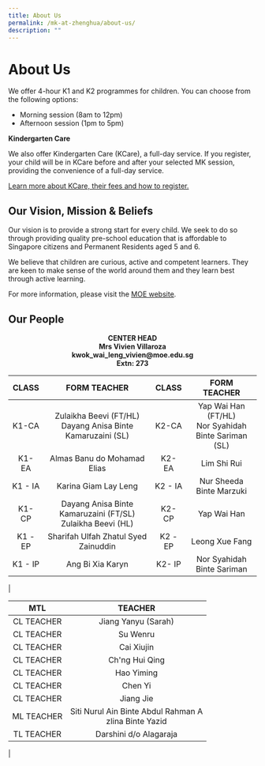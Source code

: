 ```yaml
---
title: About Us
permalink: /mk-at-zhenghua/about-us/
description: ""
---
```

# About Us

We offer 4-hour K1 and K2 programmes for children. You can choose from the following options:

*   Morning session (8am to 12pm)
*   Afternoon session (1pm to 5pm)

  

**Kindergarten Care**

We also offer Kindergarten Care (KCare), a full-day service. If you register, your child will be in KCare before and after your selected MK session, providing the convenience of a full-day service.

<a href="https://www.moe.gov.sg/preschool/moe-kindergarten/kindergarten-care/" target="_blank">Learn more about KCare, their fees and how to register.</a>

Our Vision, Mission & Beliefs
-----------------------------

Our vision is to provide a strong start for every child. We seek to do so through providing quality pre-school education that is affordable to Singapore citizens and Permanent Residents aged 5 and 6.

  

We believe that children are curious, active and competent learners. They are keen to make sense of the world around them and they learn best through active learning.

  

For more information, please visit the <a href="https://www.moe.gov.sg/preschool/moe-kindergarten/overview" target="_blank">MOE website</a>.

Our People
----------

<center><b>CENTER HEAD<br>Mrs Vivien Villaroza<br>kwok_wai_leng_vivien@moe.edu.sg<br>Extn: 273</b></center>

|  CLASS  |                        FORM TEACHER                        |  CLASS  |                      FORM TEACHER                      |
|:-------:|:----------------------------------------------------------:|:-------:|:------------------------------------------------------:|
|  K1-CA  | Zulaikha Beevi (FT/HL) Dayang Anisa Binte Kamaruzaini (SL) |  K2-CA  | Yap Wai Han (FT/HL)<br>Nor Syahidah Binte Sariman (SL) |
|  K1- EA |                 Almas Banu do Mohamad Elias                |  K2- EA |                       Lim Shi Rui                      |
| K1 - IA |                    Karina Giam Lay Leng                    | K2 - IA |                Nur Sheeda Binte Marzuki                |
|  K1- CP | Dayang Anisa Binte Kamaruzaini (FT/SL) Zulaikha Beevi (HL) |  K2- CP |                       Yap Wai Han                      |
| K1 - EP |            Sharifah Ulfah Zhatul Syed Zainuddin            | K2 - EP |                     Leong Xue Fang                     |
| K1 - IP |                      Ang Bi Xia Karyn                      |  K2- IP |               Nor Syahidah Binte Sariman               |
|

|     MTL    |                        TEACHER                       |
|:----------:|:------------------:|
| CL TEACHER |                  Jiang Yanyu (Sarah)                 |
| CL TEACHER |                       Su Wenru                       |
| CL TEACHER |                      Cai Xiujin                      |
| CL TEACHER |                    Ch'ng Hui Qing                    |
| CL TEACHER |                      Hao Yiming                      |
| CL TEACHER |                        Chen Yi                       |
| CL TEACHER |                       Jiang Jie                      |
| ML TEACHER | Siti Nurul Ain Binte Abdul Rahman A<br>zlina Binte Yazid |
| TL TEACHER |                Darshini d/o Alagaraja                |
|